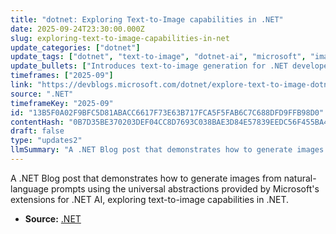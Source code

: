 ```yaml
---
title: "dotnet: Exploring Text-to-Image capabilities in .NET"
date: 2025-09-24T23:30:00.000Z
slug: exploring-text-to-image-capabilities-in-net
update_categories: ["dotnet"]
update_tags: ["dotnet", "text-to-image", "dotnet-ai", "microsoft", "image-generation", "blog"]
update_bullets: ["Introduces text-to-image generation for .NET developers using Microsoft’s extensions for .NET AI.", "Uses universal abstractions so code can work across supported image-generation providers.", "Focuses on creating images from natural language prompts (prompt → image workflow).", "Provides hands-on guidance and examples to help .NET developers get started.", "Original post available at: https://devblogs.microsoft.com/dotnet/explore-text-to-image-dotnet/"]
timeframes: ["2025-09"]
link: "https://devblogs.microsoft.com/dotnet/explore-text-to-image-dotnet/"
source: ".NET"
timeframeKey: "2025-09"
id: "13B5F0A02F9BFC5D81ABACC6617F73E63B717FCA5F5FAB6C7C688DFD9FFB98D0"
contentHash: "0B7D35BE370203DEF04CC8D7693C038BAE3D84E57839EEDC56F455BA40585758"
draft: false
type: "updates2"
llmSummary: "A .NET Blog post that demonstrates how to generate images from natural-language prompts using the universal abstractions provided by Microsoft's extensions for .NET AI, exploring text-to-image capabilities in .NET."
---
```


A .NET Blog post that demonstrates how to generate images from natural-language prompts using the universal abstractions provided by Microsoft's extensions for .NET AI, exploring text-to-image capabilities in .NET.

- **Source:** [.NET](https://devblogs.microsoft.com/dotnet/explore-text-to-image-dotnet/)

